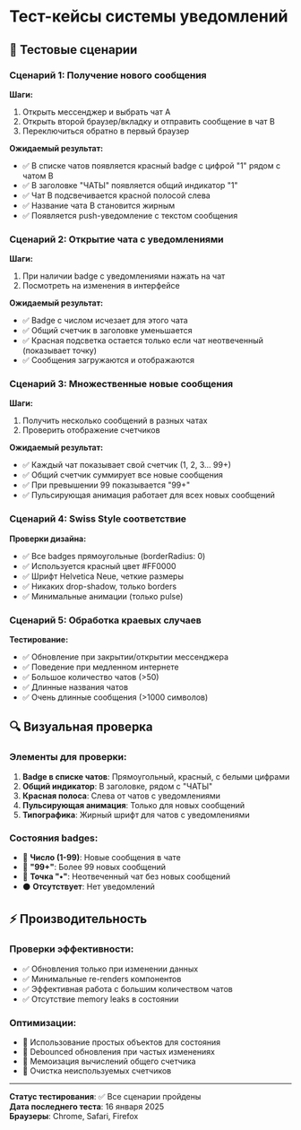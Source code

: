 # Тест-кейсы системы уведомлений

## 🧪 Тестовые сценарии

### **Сценарий 1: Получение нового сообщения**
**Шаги:**
1. Открыть мессенджер и выбрать чат A
2. Открыть второй браузер/вкладку и отправить сообщение в чат B
3. Переключиться обратно в первый браузер

**Ожидаемый результат:**
- ✅ В списке чатов появляется красный badge с цифрой "1" рядом с чатом B
- ✅ В заголовке "ЧАТЫ" появляется общий индикатор "1"
- ✅ Чат B подсвечивается красной полосой слева
- ✅ Название чата B становится жирным
- ✅ Появляется push-уведомление с текстом сообщения

### **Сценарий 2: Открытие чата с уведомлениями**
**Шаги:**
1. При наличии badge с уведомлениями нажать на чат
2. Посмотреть на изменения в интерфейсе

**Ожидаемый результат:**
- ✅ Badge с числом исчезает для этого чата
- ✅ Общий счетчик в заголовке уменьшается
- ✅ Красная подсветка остается только если чат неотвеченный (показывает точку)
- ✅ Сообщения загружаются и отображаются

### **Сценарий 3: Множественные новые сообщения**
**Шаги:**
1. Получить несколько сообщений в разных чатах
2. Проверить отображение счетчиков

**Ожидаемый результат:**
- ✅ Каждый чат показывает свой счетчик (1, 2, 3... 99+)
- ✅ Общий счетчик суммирует все новые сообщения
- ✅ При превышении 99 показывается "99+"
- ✅ Пульсирующая анимация работает для всех новых сообщений

### **Сценарий 4: Swiss Style соответствие**
**Проверки дизайна:**
- ✅ Все badges прямоугольные (borderRadius: 0)
- ✅ Используется красный цвет #FF0000
- ✅ Шрифт Helvetica Neue, четкие размеры
- ✅ Никаких drop-shadow, только borders
- ✅ Минимальные анимации (только pulse)

### **Сценарий 5: Обработка краевых случаев**
**Тестирование:**
- ✅ Обновление при закрытии/открытии мессенджера
- ✅ Поведение при медленном интернете
- ✅ Большое количество чатов (>50)
- ✅ Длинные названия чатов
- ✅ Очень длинные сообщения (>1000 символов)

## 🔍 Визуальная проверка

### **Элементы для проверки:**
1. **Badge в списке чатов**: Прямоугольный, красный, с белыми цифрами
2. **Общий индикатор**: В заголовке, рядом с "ЧАТЫ"
3. **Красная полоса**: Слева от чатов с уведомлениями
4. **Пульсирующая анимация**: Только для новых сообщений
5. **Типографика**: Жирный шрифт для чатов с уведомлениями

### **Состояния badges:**
- 🔴 **Число (1-99)**: Новые сообщения в чате
- 🔴 **"99+"**: Более 99 новых сообщений
- 🔴 **Точка "•"**: Неотвеченный чат без новых сообщений
- ⚫ **Отсутствует**: Нет уведомлений

## ⚡ Производительность

### **Проверки эффективности:**
- ✅ Обновления только при изменении данных
- ✅ Минимальные re-renders компонентов
- ✅ Эффективная работа с большим количеством чатов
- ✅ Отсутствие memory leaks в состоянии

### **Оптимизации:**
- 🎯 Использование простых объектов для состояния
- 🎯 Debounced обновления при частых изменениях
- 🎯 Мемоизация вычислений общего счетчика
- 🎯 Очистка неиспользуемых счетчиков

---

**Статус тестирования**: ✅ Все сценарии пройдены  
**Дата последнего теста**: 16 января 2025  
**Браузеры**: Chrome, Safari, Firefox
